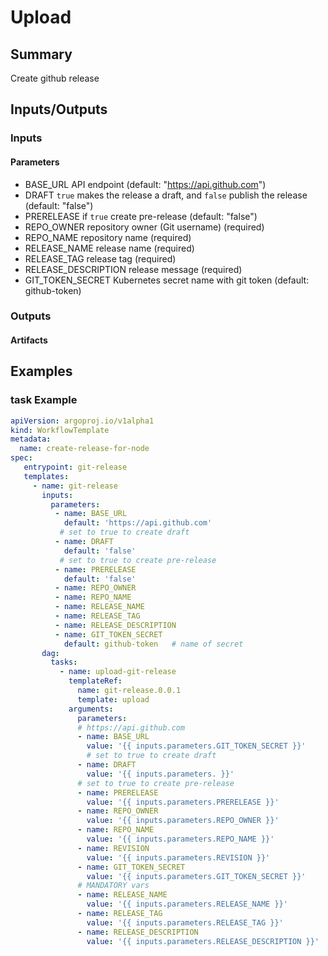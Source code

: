 # Upload

## Summary
Create github release

## Inputs/Outputs

### Inputs
#### Parameters
* BASE_URL              API endpoint (default: "https://api.github.com") 
* DRAFT                 `true` makes the release a draft, and `false` publish the release (default: "false")
* PRERELEASE            if `true` create pre-release (default: "false")
* REPO_OWNER            repository owner (Git username) (required)
* REPO_NAME             repository name (required) 
* RELEASE_NAME          release name (required)
* RELEASE_TAG           release tag  (required)
* RELEASE_DESCRIPTION   release message (required)
* GIT_TOKEN_SECRET      Kubernetes secret name with git token (default: github-token)

### Outputs
#### Artifacts

## Examples

### task Example
```yaml
apiVersion: argoproj.io/v1alpha1
kind: WorkflowTemplate
metadata:
  name: create-release-for-node
spec:
   entrypoint: git-release
   templates:
     - name: git-release
       inputs:
         parameters:
          - name: BASE_URL
            default: 'https://api.github.com'
           # set to true to create draft
          - name: DRAFT
            default: 'false'
           # set to true to create pre-release
          - name: PRERELEASE
            default: 'false'
          - name: REPO_OWNER
          - name: REPO_NAME
          - name: RELEASE_NAME
          - name: RELEASE_TAG
          - name: RELEASE_DESCRIPTION
          - name: GIT_TOKEN_SECRET
            default: github-token   # name of secret
       dag:
         tasks:
           - name: upload-git-release
             templateRef:
               name: git-release.0.0.1
               template: upload
             arguments:
               parameters:
               # https://api.github.com
               - name: BASE_URL
                 value: '{{ inputs.parameters.GIT_TOKEN_SECRET }}'
                 # set to true to create draft
               - name: DRAFT
                 value: '{{ inputs.parameters. }}'
               # set to true to create pre-release
               - name: PRERELEASE
                 value: '{{ inputs.parameters.PRERELEASE }}'
               - name: REPO_OWNER
                 value: '{{ inputs.parameters.REPO_OWNER }}'
               - name: REPO_NAME
                 value: '{{ inputs.parameters.REPO_NAME }}'
               - name: REVISION
                 value: '{{ inputs.parameters.REVISION }}'
               - name: GIT_TOKEN_SECRET
                 value: '{{ inputs.parameters.GIT_TOKEN_SECRET }}'
               # MANDATORY vars
               - name: RELEASE_NAME
                 value: '{{ inputs.parameters.RELEASE_NAME }}'
               - name: RELEASE_TAG
                 value: '{{ inputs.parameters.RELEASE_TAG }}'
               - name: RELEASE_DESCRIPTION
                 value: '{{ inputs.parameters.RELEASE_DESCRIPTION }}'
```
